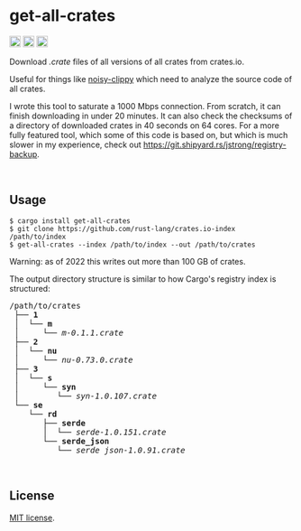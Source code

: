 get-all-crates
==============

[<img alt="github" src="https://img.shields.io/badge/github-dtolnay/get--all--crates-8da0cb?style=for-the-badge&labelColor=555555&logo=github" height="20">](https://github.com/dtolnay/get-all-crates)
[<img alt="crates.io" src="https://img.shields.io/crates/v/get-all-crates.svg?style=for-the-badge&color=fc8d62&logo=rust" height="20">](https://crates.io/crates/get-all-crates)
[<img alt="build status" src="https://img.shields.io/github/actions/workflow/status/dtolnay/get-all-crates/ci.yml?branch=master&style=for-the-badge" height="20">](https://github.com/dtolnay/get-all-crates/actions?query=branch%3Amaster)

Download _.crate_ files of all versions of all crates from crates.io.

Useful for things like [noisy-clippy](https://github.com/dtolnay/noisy-clippy)
which need to analyze the source code of all crates.

I wrote this tool to saturate a 1000 Mbps connection. From scratch, it can
finish downloading in under 20 minutes. It can also check the checksums of a
directory of downloaded crates in 40 seconds on 64 cores. For a more fully
featured tool, which some of this code is based on, but which is much slower in
my experience, check out <https://git.shipyard.rs/jstrong/registry-backup>.

<br>

## Usage

```console
$ cargo install get-all-crates
$ git clone https://github.com/rust-lang/crates.io-index /path/to/index
$ get-all-crates --index /path/to/index --out /path/to/crates
```

Warning: as of 2022 this writes out more than 100 GB of crates.

The output directory structure is similar to how Cargo's registry index is
structured:

<pre>
/path/to/crates
 ├── <b>1</b>
 │  └── <b>m</b>
 │     └── <i>m-0.1.1.crate</i>
 ├── <b>2</b>
 │  └── <b>nu</b>
 │     └── <i>nu-0.73.0.crate</i>
 ├── <b>3</b>
 │  └── <b>s</b>
 │     └── <b>syn</b>
 │        └── <i>syn-1.0.107.crate</i>
 └── <b>se</b>
    └── <b>rd</b>
       ├── <b>serde</b>
       │  └── <i>serde-1.0.151.crate</i>
       └── <b>serde_json</b>
          └── <i>serde_json-1.0.91.crate</i>
</pre>

<br>

## License

<a href="LICENSE-MIT">MIT license</a>.
